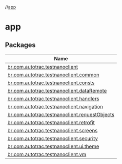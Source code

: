 //[app](index.md)

# app

## Packages

| Name |
|---|
| [br.com.autotrac.testnanoclient](app/br.com.autotrac.testnanoclient/index.md) |
| [br.com.autotrac.testnanoclient.common](app/br.com.autotrac.testnanoclient.common/index.md) |
| [br.com.autotrac.testnanoclient.consts](app/br.com.autotrac.testnanoclient.consts/index.md) |
| [br.com.autotrac.testnanoclient.dataRemote](app/br.com.autotrac.testnanoclient.dataRemote/index.md) |
| [br.com.autotrac.testnanoclient.handlers](app/br.com.autotrac.testnanoclient.handlers/index.md) |
| [br.com.autotrac.testnanoclient.navigation](app/br.com.autotrac.testnanoclient.navigation/index.md) |
| [br.com.autotrac.testnanoclient.requestObjects](app/br.com.autotrac.testnanoclient.requestObjects/index.md) |
| [br.com.autotrac.testnanoclient.retrofit](app/br.com.autotrac.testnanoclient.retrofit/index.md) |
| [br.com.autotrac.testnanoclient.screens](app/br.com.autotrac.testnanoclient.screens/index.md) |
| [br.com.autotrac.testnanoclient.security](app/br.com.autotrac.testnanoclient.security/index.md) |
| [br.com.autotrac.testnanoclient.ui.theme](app/br.com.autotrac.testnanoclient.ui.theme/index.md) |
| [br.com.autotrac.testnanoclient.vm](app/br.com.autotrac.testnanoclient.vm/index.md) |

